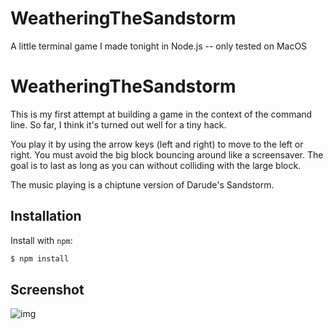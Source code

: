 # WeatheringTheSandstorm
A little terminal game I made tonight in Node.js -- only tested on MacOS

WeatheringTheSandstorm
========

This is my first attempt at building a game in the context of the command line.
So far, I think it's turned out well for a tiny hack.

You play it by using the arrow keys (left and right) to move to the left or right. You must avoid
the big block bouncing around like a screensaver. The goal is to last as long as you can without
colliding with the large block.

The music playing is a chiptune version of Darude's Sandstorm.

Installation
------------

Install with `npm`:

``` bash
$ npm install
```

Screenshot
----------

![img](https://github.com/ahermida/WeatheringTheSandstorm/screenshot.png "gameplay!")
